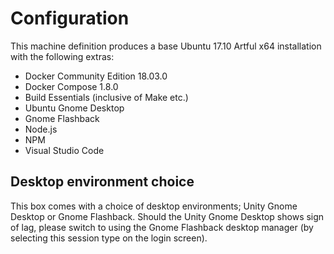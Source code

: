 # Configuration

This machine definition produces a base Ubuntu 17.10 Artful x64 installation with the following extras:

* Docker Community Edition 18.03.0
* Docker Compose 1.8.0
* Build Essentials (inclusive of Make etc.)
* Ubuntu Gnome Desktop
* Gnome Flashback
* Node.js
* NPM
* Visual Studio Code

## Desktop environment choice

This box comes with a choice of desktop environments; Unity Gnome Desktop or Gnome Flashback. 
Should the Unity Gnome Desktop shows sign of lag, please switch to using the Gnome Flashback desktop manager (by selecting this session type on the login screen).